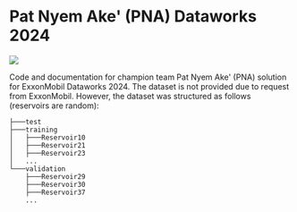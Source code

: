 # Pat Nyem Ake' (PNA) Dataworks 2024

![](/team_photos/Team_with_SV.jpg)

Code and documentation for champion team Pat Nyem Ake' (PNA) solution for ExxonMobil Dataworks 2024.
The dataset is not provided due to request from ExxonMobil. However, the dataset was structured as follows (reservoirs are random):
```
├───test
├───training
│   ├───Reservoir10
│   ├───Reservoir21
│   ├───Reservoir23
│   ...
└───validation
    ├───Reservoir29
    ├───Reservoir30
    ├───Reservoir37
    ...
```
